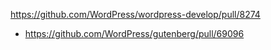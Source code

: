 https://github.com/WordPress/wordpress-develop/pull/8274

* https://github.com/WordPress/gutenberg/pull/69096
